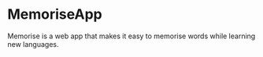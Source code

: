 ﻿# MemoriseApp

Memorise is a web app that makes it easy to memorise words while learning new languages.
